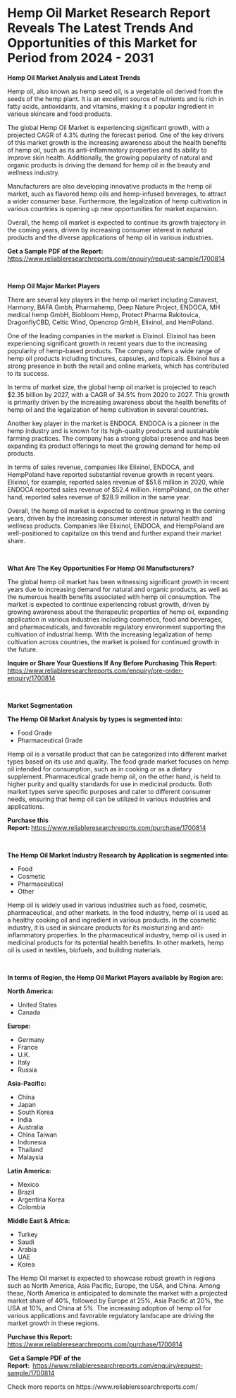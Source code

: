 <p><h1>Hemp Oil Market Research Report Reveals The Latest Trends And Opportunities of this Market for Period from 2024 - 2031</h1></p><p><strong>Hemp Oil Market Analysis and Latest Trends</strong></p>
<p><p>Hemp oil, also known as hemp seed oil, is a vegetable oil derived from the seeds of the hemp plant. It is an excellent source of nutrients and is rich in fatty acids, antioxidants, and vitamins, making it a popular ingredient in various skincare and food products.</p><p>The global Hemp Oil Market is experiencing significant growth, with a projected CAGR of 4.3% during the forecast period. One of the key drivers of this market growth is the increasing awareness about the health benefits of hemp oil, such as its anti-inflammatory properties and its ability to improve skin health. Additionally, the growing popularity of natural and organic products is driving the demand for hemp oil in the beauty and wellness industry.</p><p>Manufacturers are also developing innovative products in the hemp oil market, such as flavored hemp oils and hemp-infused beverages, to attract a wider consumer base. Furthermore, the legalization of hemp cultivation in various countries is opening up new opportunities for market expansion.</p><p>Overall, the hemp oil market is expected to continue its growth trajectory in the coming years, driven by increasing consumer interest in natural products and the diverse applications of hemp oil in various industries.</p></p>
<p><strong>Get a Sample PDF of the Report:&nbsp;</strong> <a href="https://www.reliableresearchreports.com/enquiry/request-sample/1700814">https://www.reliableresearchreports.com/enquiry/request-sample/1700814</a></p>
<p>&nbsp;</p>
<p><strong>Hemp Oil Major Market Players</strong></p>
<p><p>There are several key players in the hemp oil market including Canavest, Harmony, BAFA Gmbh, Pharmahemp, Deep Nature Project, ENDOCA, MH medical hemp GmbH, Biobloom Hemp, Protect Pharma Rakitovica, DragonflyCBD, Celtic Wind, Opencrop GmbH, Elixinol, and HemPoland. </p><p>One of the leading companies in the market is Elixinol. Elixinol has been experiencing significant growth in recent years due to the increasing popularity of hemp-based products. The company offers a wide range of hemp oil products including tinctures, capsules, and topicals. Elixinol has a strong presence in both the retail and online markets, which has contributed to its success. </p><p>In terms of market size, the global hemp oil market is projected to reach $2.35 billion by 2027, with a CAGR of 34.5% from 2020 to 2027. This growth is primarily driven by the increasing awareness about the health benefits of hemp oil and the legalization of hemp cultivation in several countries. </p><p>Another key player in the market is ENDOCA. ENDOCA is a pioneer in the hemp industry and is known for its high-quality products and sustainable farming practices. The company has a strong global presence and has been expanding its product offerings to meet the growing demand for hemp oil products. </p><p>In terms of sales revenue, companies like Elixinol, ENDOCA, and HempPoland have reported substantial revenue growth in recent years. Elixinol, for example, reported sales revenue of $51.6 million in 2020, while ENDOCA reported sales revenue of $52.4 million. HempPoland, on the other hand, reported sales revenue of $28.9 million in the same year. </p><p>Overall, the hemp oil market is expected to continue growing in the coming years, driven by the increasing consumer interest in natural health and wellness products. Companies like Elixinol, ENDOCA, and HempPoland are well-positioned to capitalize on this trend and further expand their market share.</p></p>
<p>&nbsp;</p>
<p><strong>What Are The Key Opportunities For Hemp Oil Manufacturers?</strong></p>
<p><p>The global hemp oil market has been witnessing significant growth in recent years due to increasing demand for natural and organic products, as well as the numerous health benefits associated with hemp oil consumption. The market is expected to continue experiencing robust growth, driven by growing awareness about the therapeutic properties of hemp oil, expanding application in various industries including cosmetics, food and beverages, and pharmaceuticals, and favorable regulatory environment supporting the cultivation of industrial hemp. With the increasing legalization of hemp cultivation across countries, the market is poised for continued growth in the future.</p></p>
<p><strong>Inquire or Share Your Questions If Any Before Purchasing This Report:</strong> <a href="https://www.reliableresearchreports.com/enquiry/pre-order-enquiry/1700814">https://www.reliableresearchreports.com/enquiry/pre-order-enquiry/1700814</a></p>
<p>&nbsp;</p>
<p><strong>Market Segmentation</strong></p>
<p><strong>The Hemp Oil Market Analysis by types is segmented into:</strong></p>
<p><ul><li>Food Grade</li><li>Pharmaceutical Grade</li></ul></p>
<p><p>Hemp oil is a versatile product that can be categorized into different market types based on its use and quality. The food grade market focuses on hemp oil intended for consumption, such as in cooking or as a dietary supplement. Pharmaceutical grade hemp oil, on the other hand, is held to higher purity and quality standards for use in medicinal products. Both market types serve specific purposes and cater to different consumer needs, ensuring that hemp oil can be utilized in various industries and applications.</p></p>
<p><strong>Purchase this Report:&nbsp;</strong><a href="https://www.reliableresearchreports.com/purchase/1700814">https://www.reliableresearchreports.com/purchase/1700814</a></p>
<p>&nbsp;</p>
<p><strong>The Hemp Oil Market Industry Research by Application is segmented into:</strong></p>
<p><ul><li>Food</li><li>Cosmetic</li><li>Pharmaceutical</li><li>Other</li></ul></p>
<p><p>Hemp oil is widely used in various industries such as food, cosmetic, pharmaceutical, and other markets. In the food industry, hemp oil is used as a healthy cooking oil and ingredient in various products. In the cosmetic industry, it is used in skincare products for its moisturizing and anti-inflammatory properties. In the pharmaceutical industry, hemp oil is used in medicinal products for its potential health benefits. In other markets, hemp oil is used in textiles, biofuels, and building materials.</p></p>
<p>&nbsp;</p>
<p><strong>In terms of Region, the Hemp Oil Market Players available by Region are:</strong></p>
<p>
    <p> <strong> North America: </strong>
        <ul>
            <li>United States</li>
            <li>Canada</li>
        </ul>
        </p> 
    <p> <strong> Europe: </strong>
        <ul>
            <li>Germany</li>
            <li>France</li>
            <li>U.K.</li>
            <li>Italy</li>
            <li>Russia</li>
        </ul>
        </p> 
    <p> <strong> Asia-Pacific: </strong>
        <ul>
            <li>China</li>
            <li>Japan</li>
            <li>South Korea</li>
            <li>India</li>
            <li>Australia</li>
            <li>China Taiwan</li>
            <li>Indonesia</li>
            <li>Thailand</li>
            <li>Malaysia</li>
        </ul>
        </p> 
    <p> <strong> Latin America: </strong>
        <ul>
            <li>Mexico</li>
            <li>Brazil</li>
            <li>Argentina Korea</li>
            <li>Colombia</li>
        </ul>
        </p> 
    <p> <strong> Middle East & Africa: </strong>
        <ul>
            <li>Turkey</li>
            <li>Saudi</li>
            <li>Arabia</li>
            <li>UAE</li>
            <li>Korea</li>
        </ul>
    </p>
    </p>
<p><p>The Hemp Oil market is expected to showcase robust growth in regions such as North America, Asia Pacific, Europe, the USA, and China. Among these, North America is anticipated to dominate the market with a projected market share of 40%, followed by Europe at 25%, Asia Pacific at 20%, the USA at 10%, and China at 5%. The increasing adoption of hemp oil for various applications and favorable regulatory landscape are driving the market growth in these regions.</p></p>
<p><strong>Purchase this Report: </strong><a href="https://www.reliableresearchreports.com/purchase/1700814">https://www.reliableresearchreports.com/purchase/1700814</a></p>
<p>&nbsp;<strong>Get a Sample PDF of the Report:&nbsp;&nbsp;</strong><a href="https://www.reliableresearchreports.com/enquiry/request-sample/1700814">https://www.reliableresearchreports.com/enquiry/request-sample/1700814</a></p>
<p><strong></strong></p>
<p>Check more reports on https://www.reliableresearchreports.com/</p>